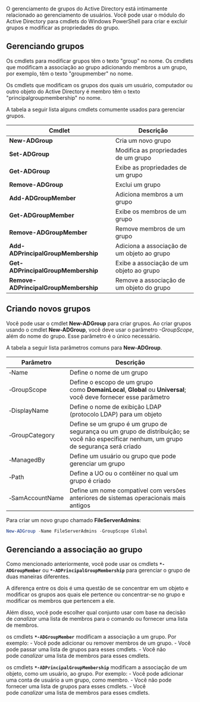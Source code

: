 O gerenciamento de grupos do Active Directory está intimamente relacionado ao gerenciamento de usuários. Você pode usar o módulo do Active Directory para cmdlets do Windows PowerShell para criar e excluir grupos e modificar as propriedades do grupo.

## Gerenciando grupos
Os cmdlets para modificar grupos têm o texto "group" no nome. Os cmdlets que modificam a associação ao grupo adicionando membros a um grupo, por exemplo, têm o texto "groupmember" no nome.

Os cmdlets que modificam os grupos dos quais um usuário, computador ou outro objeto do Active Directory é membro têm o texto "principalgroupmembership" no nome.

A tabela a seguir lista alguns cmdlets comumente usados para gerenciar grupos.

|Cmdlet|Descrição|
|---|---|
|**New-ADGroup**|Cria um novo grupo|
|**Set-ADGroup**|Modifica as propriedades de um grupo|
|**Get-ADGroup**|Exibe as propriedades de um grupo|
|**Remove-ADGroup**|Exclui um grupo|
|**Add-ADGroupMember**|Adiciona membros a um grupo|
|**Get-ADGroupMember**|Exibe os membros de um grupo|
|**Remove-ADGroupMember**|Remove membros de um grupo|
|**Add-ADPrincipalGroupMembership**|Adiciona a associação de um objeto ao grupo|
|**Get-ADPrincipalGroupMembership**|Exibe a associação de um objeto ao grupo|
|**Remove-ADPrincipalGroupMembership**|Remove a associação de um objeto do grupo|

## Criando novos grupos
Você pode usar o cmdlet **New-ADGroup** para criar grupos. Ao criar grupos usando o cmdlet **New-ADGroup**, você deve usar o parâmetro _-GroupScope_, além do nome do grupo. Esse parâmetro é o único necessário.

A tabela a seguir lista parâmetros comuns para **New-ADGroup**.

|Parâmetro|Descrição|
|---|---|
|‑Name|Define o nome de um grupo|
|‑GroupScope|Define o escopo de um grupo como **DomainLocal**, **Global** ou **Universal**; você deve fornecer esse parâmetro|
|‑DisplayName|Define o nome de exibição LDAP (protocolo LDAP) para um objeto|
|‑GroupCategory|Define se um grupo é um grupo de segurança ou um grupo de distribuição; se você não especificar nenhum, um grupo de segurança será criado|
|‑ManagedBy|Define um usuário ou grupo que pode gerenciar um grupo|
|‑Path|Define a UO ou o contêiner no qual um grupo é criado|
|‑SamAccountName|Define um nome compatível com versões anteriores de sistemas operacionais mais antigos|

Para criar um novo grupo chamado **FileServerAdmins**:
```powershell
New-ADGroup -Name FileServerAdmins -GroupScope Global
```

## Gerenciando a associação ao grupo
Como mencionado anteriormente, você pode usar os cmdlets **`*-ADGroupMember`** ou **`*-ADPrincipalGroupMembership`** para gerenciar o grupo de duas maneiras diferentes.

A diferença entre os dois é uma questão de se concentrar em um objeto e modificar os grupos aos quais ele pertence ou concentrar-se no grupo e modificar os membros que pertencem a ele.

Além disso, você pode escolher qual conjunto usar com base na decisão de _canalizar_ uma lista de membros para o comando ou fornecer uma lista de membros.

os cmdlets **`*-ADGroupMember`** modificam a associação a um grupo. Por exemplo:
	- Você pode adicionar ou remover membros de um grupo.
	- Você pode passar uma lista de grupos para esses cmdlets.
	- Você não pode _canalizar_ uma lista de membros para esses cmdlets.

os cmdlets **`*-ADPrincipalGroupMembership`** modificam a associação de um objeto, como um usuário, ao grupo. Por exemplo:
	- Você pode adicionar uma conta de usuário a um grupo, como membro.
	- Você não pode fornecer uma lista de grupos para esses cmdlets.
	- Você pode _canalizar_ uma lista de membros para esses cmdlets.























